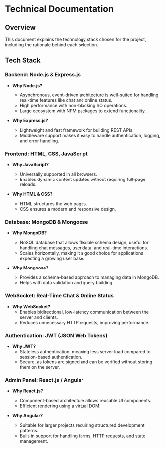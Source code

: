 # Technical Documentation

## Overview

This document explains the technology stack chosen for the project, including the rationale behind each selection.

## Tech Stack

### Backend: Node.js & Express.js
- **Why Node.js?**
    - Asynchronous, event-driven architecture is well-suited for handling real-time features like chat and online status.
    - High performance with non-blocking I/O operations.
    - Large ecosystem with NPM packages to extend functionality.

- **Why Express.js?**
    - Lightweight and fast framework for building REST APIs.
    - Middleware support makes it easy to handle authentication, logging, and error handling.

### Frontend: HTML, CSS, JavaScript
- **Why JavaScript?**
    - Universally supported in all browsers.
    - Enables dynamic content updates without requiring full-page reloads.

- **Why HTML & CSS?**
    - HTML structures the web pages.
    - CSS ensures a modern and responsive design.

### Database: MongoDB & Mongoose
- **Why MongoDB?**
    - NoSQL database that allows flexible schema design, useful for handling chat messages, user data, and real-time interactions.
    - Scales horizontally, making it a good choice for applications expecting a growing user base.

- **Why Mongoose?**
    - Provides a schema-based approach to managing data in MongoDB.
    - Helps with data validation and query building.

### WebSocket: Real-Time Chat & Online Status
- **Why WebSocket?**
    - Enables bidirectional, low-latency communication between the server and clients.
    - Reduces unnecessary HTTP requests, improving performance.

### Authentication: JWT (JSON Web Tokens)
- **Why JWT?**
    - Stateless authentication, meaning less server load compared to session-based authentication.
    - Secure, as tokens are signed and can be verified without storing them on the server.

### Admin Panel: React.js / Angular
- **Why React.js?**
    - Component-based architecture allows reusable UI components.
    - Efficient rendering using a virtual DOM.

- **Why Angular?**
    - Suitable for larger projects requiring structured development patterns.
    - Built-in support for handling forms, HTTP requests, and state management.